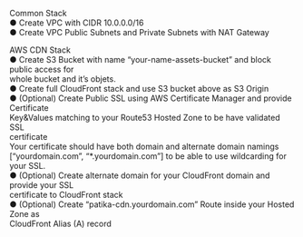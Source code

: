 Common Stack<br />
● Create VPC with CIDR 10.0.0.0/16<br />
● Create VPC Public Subnets and Private Subnets with NAT Gateway<br />

AWS CDN Stack<br />
● Create S3 Bucket with name “your-name-assets-bucket” and block public access for<br />
whole bucket and it’s objets.<br />
● Create full CloudFront stack and use S3 bucket above as S3 Origin<br />
● (Optional) Create Public SSL using AWS Certificate Manager and provide Certificate<br />
Key&Values matching to your Route53 Hosted Zone to be have validated SSL<br />
certificate<br />
Your certificate should have both domain and alternate domain namings<br />
[“yourdomain.com”, “*.yourdomain.com”] to be able to use wildcarding for your SSL.<br />
● (Optional) Create alternate domain for your CloudFront domain and provide your SSL<br />
certificate to CloudFront stack<br />
● (Optional) Create “patika-cdn.yourdomain.com” Route inside your Hosted Zone as<br />
CloudFront Alias (A) record<br />
